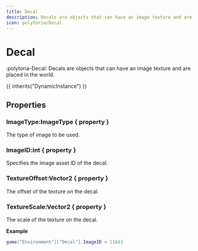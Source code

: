 ```yaml
---
title: Decal
description: Decals are objects that can have an image texture and are placed in the world.
icon: polytoria/Decal
---
```


# Decal

:polytoria-Decal: Decals are objects that can have an image texture and are placed in the world.

{{ inherits("DynamicInstance") }}

## Properties

### ImageType:ImageType { property }

The type of image to be used.

### ImageID:int { property }

Specifies the image asset ID of the decal.

### TextureOffset:Vector2 { property }

The offset of the texture on the decal.

### TextureScale:Vector2 { property }

The scale of the texture on the decal.

**Example**

```lua
game["Environment"]["Decal"].ImageID = 11643
```
